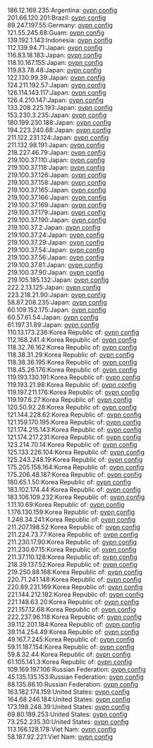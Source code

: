 186.12.169.235:Argentina: [ovpn config](vpn/186_12_169_235.ovpn)  
201.66.120.201:Brazil: [ovpn config](vpn/201_66_120_201.ovpn)  
89.247.197.55:Germany: [ovpn config](vpn/89_247_197_55.ovpn)  
121.55.245.68:Guam: [ovpn config](vpn/121_55_245_68.ovpn)  
139.192.1.143:Indonesia: [ovpn config](vpn/139_192_1_143.ovpn)  
112.139.94.71:Japan: [ovpn config](vpn/112_139_94_71.ovpn)  
116.83.18.183:Japan: [ovpn config](vpn/116_83_18_183.ovpn)  
118.10.167.155:Japan: [ovpn config](vpn/118_10_167_155.ovpn)  
119.83.78.48:Japan: [ovpn config](vpn/119_83_78_48.ovpn)  
122.130.99.39:Japan: [ovpn config](vpn/122_130_99_39.ovpn)  
124.211.192.57:Japan: [ovpn config](vpn/124_211_192_57.ovpn)  
126.114.143.117:Japan: [ovpn config](vpn/126_114_143_117.ovpn)  
126.4.210.147:Japan: [ovpn config](vpn/126_4_210_147.ovpn)  
133.208.225.193:Japan: [ovpn config](vpn/133_208_225_193.ovpn)  
153.230.3.235:Japan: [ovpn config](vpn/153_230_3_235.ovpn)  
180.199.230.188:Japan: [ovpn config](vpn/180_199_230_188.ovpn)  
194.223.240.68:Japan: [ovpn config](vpn/194_223_240_68.ovpn)  
211.122.231.124:Japan: [ovpn config](vpn/211_122_231_124.ovpn)  
211.132.98.191:Japan: [ovpn config](vpn/211_132_98_191.ovpn)  
218.227.46.79:Japan: [ovpn config](vpn/218_227_46_79.ovpn)  
219.100.37.110:Japan: [ovpn config](vpn/219_100_37_110.ovpn)  
219.100.37.118:Japan: [ovpn config](vpn/219_100_37_118.ovpn)  
219.100.37.126:Japan: [ovpn config](vpn/219_100_37_126.ovpn)  
219.100.37.158:Japan: [ovpn config](vpn/219_100_37_158.ovpn)  
219.100.37.165:Japan: [ovpn config](vpn/219_100_37_165.ovpn)  
219.100.37.166:Japan: [ovpn config](vpn/219_100_37_166.ovpn)  
219.100.37.169:Japan: [ovpn config](vpn/219_100_37_169.ovpn)  
219.100.37.179:Japan: [ovpn config](vpn/219_100_37_179.ovpn)  
219.100.37.190:Japan: [ovpn config](vpn/219_100_37_190.ovpn)  
219.100.37.2:Japan: [ovpn config](vpn/219_100_37_2.ovpn)  
219.100.37.24:Japan: [ovpn config](vpn/219_100_37_24.ovpn)  
219.100.37.29:Japan: [ovpn config](vpn/219_100_37_29.ovpn)  
219.100.37.54:Japan: [ovpn config](vpn/219_100_37_54.ovpn)  
219.100.37.56:Japan: [ovpn config](vpn/219_100_37_56.ovpn)  
219.100.37.81:Japan: [ovpn config](vpn/219_100_37_81.ovpn)  
219.100.37.90:Japan: [ovpn config](vpn/219_100_37_90.ovpn)  
219.105.185.132:Japan: [ovpn config](vpn/219_105_185_132.ovpn)  
222.2.13.125:Japan: [ovpn config](vpn/222_2_13_125.ovpn)  
223.218.21.90:Japan: [ovpn config](vpn/223_218_21_90.ovpn)  
58.87.208.235:Japan: [ovpn config](vpn/58_87_208_235.ovpn)  
60.109.152.175:Japan: [ovpn config](vpn/60_109_152_175.ovpn)  
60.57.61.54:Japan: [ovpn config](vpn/60_57_61_54.ovpn)  
61.197.31.89:Japan: [ovpn config](vpn/61_197_31_89.ovpn)  
110.13.173.236:Korea Republic of: [ovpn config](vpn/110_13_173_236.ovpn)  
112.168.241.4:Korea Republic of: [ovpn config](vpn/112_168_241_4.ovpn)  
118.32.76.162:Korea Republic of: [ovpn config](vpn/118_32_76_162.ovpn)  
118.38.31.29:Korea Republic of: [ovpn config](vpn/118_38_31_29.ovpn)  
118.38.36.195:Korea Republic of: [ovpn config](vpn/118_38_36_195.ovpn)  
118.45.26.176:Korea Republic of: [ovpn config](vpn/118_45_26_176.ovpn)  
119.193.130.191:Korea Republic of: [ovpn config](vpn/119_193_130_191.ovpn)  
119.193.21.98:Korea Republic of: [ovpn config](vpn/119_193_21_98.ovpn)  
119.197.211.176:Korea Republic of: [ovpn config](vpn/119_197_211_176.ovpn)  
119.197.6.27:Korea Republic of: [ovpn config](vpn/119_197_6_27.ovpn)  
120.50.92.28:Korea Republic of: [ovpn config](vpn/120_50_92_28.ovpn)  
121.144.228.62:Korea Republic of: [ovpn config](vpn/121_144_228_62.ovpn)  
121.159.170.195:Korea Republic of: [ovpn config](vpn/121_159_170_195.ovpn)  
121.174.215.143:Korea Republic of: [ovpn config](vpn/121_174_215_143.ovpn)  
121.174.217.231:Korea Republic of: [ovpn config](vpn/121_174_217_231.ovpn)  
123.214.70.14:Korea Republic of: [ovpn config](vpn/123_214_70_14.ovpn)  
125.133.226.104:Korea Republic of: [ovpn config](vpn/125_133_226_104.ovpn)  
125.243.248.19:Korea Republic of: [ovpn config](vpn/125_243_248_19.ovpn)  
175.205.158.164:Korea Republic of: [ovpn config](vpn/175_205_158_164.ovpn)  
175.206.48.187:Korea Republic of: [ovpn config](vpn/175_206_48_187.ovpn)  
180.65.1.50:Korea Republic of: [ovpn config](vpn/180_65_1_50.ovpn)  
183.102.174.44:Korea Republic of: [ovpn config](vpn/183_102_174_44.ovpn)  
183.106.109.232:Korea Republic of: [ovpn config](vpn/183_106_109_232.ovpn)  
1.11.10.69:Korea Republic of: [ovpn config](vpn/1_11_10_69.ovpn)  
1.176.130.159:Korea Republic of: [ovpn config](vpn/1_176_130_159.ovpn)  
1.246.34.241:Korea Republic of: [ovpn config](vpn/1_246_34_241.ovpn)  
211.207.198.52:Korea Republic of: [ovpn config](vpn/211_207_198_52.ovpn)  
211.224.73.77:Korea Republic of: [ovpn config](vpn/211_224_73_77.ovpn)  
211.230.17.90:Korea Republic of: [ovpn config](vpn/211_230_17_90.ovpn)  
211.230.67.15:Korea Republic of: [ovpn config](vpn/211_230_67_15.ovpn)  
211.37.110.128:Korea Republic of: [ovpn config](vpn/211_37_110_128.ovpn)  
218.39.137.52:Korea Republic of: [ovpn config](vpn/218_39_137_52.ovpn)  
219.250.88.168:Korea Republic of: [ovpn config](vpn/219_250_88_168.ovpn)  
220.71.241.148:Korea Republic of: [ovpn config](vpn/220_71_241_148.ovpn)  
220.89.231.169:Korea Republic of: [ovpn config](vpn/220_89_231_169.ovpn)  
221.144.212.182:Korea Republic of: [ovpn config](vpn/221_144_212_182.ovpn)  
221.148.63.20:Korea Republic of: [ovpn config](vpn/221_148_63_20.ovpn)  
221.157.12.68:Korea Republic of: [ovpn config](vpn/221_157_12_68.ovpn)  
222.237.96.118:Korea Republic of: [ovpn config](vpn/222_237_96_118.ovpn)  
39.112.201.184:Korea Republic of: [ovpn config](vpn/39_112_201_184.ovpn)  
39.114.254.49:Korea Republic of: [ovpn config](vpn/39_114_254_49.ovpn)  
49.167.7.245:Korea Republic of: [ovpn config](vpn/49_167_7_245.ovpn)  
59.11.187.154:Korea Republic of: [ovpn config](vpn/59_11_187_154.ovpn)  
59.8.32.44:Korea Republic of: [ovpn config](vpn/59_8_32_44.ovpn)  
61.105.141.3:Korea Republic of: [ovpn config](vpn/61_105_141_3.ovpn)  
109.169.197.106:Russian Federation: [ovpn config](vpn/109_169_197_106.ovpn)  
45.135.135.153:Russian Federation: [ovpn config](vpn/45_135_135_153.ovpn)  
88.135.86.10:Russian Federation: [ovpn config](vpn/88_135_86_10.ovpn)  
163.182.174.159:United States: [ovpn config](vpn/163_182_174_159.ovpn)  
164.68.246.184:United States: [ovpn config](vpn/164_68_246_184.ovpn)  
173.198.248.39:United States: [ovpn config](vpn/173_198_248_39.ovpn)  
69.80.189.253:United States: [ovpn config](vpn/69_80_189_253.ovpn)  
73.252.235.30:United States: [ovpn config](vpn/73_252_235_30.ovpn)  
113.166.128.178:Viet Nam: [ovpn config](vpn/113_166_128_178.ovpn)  
58.187.92.221:Viet Nam: [ovpn config](vpn/58_187_92_221.ovpn)  
